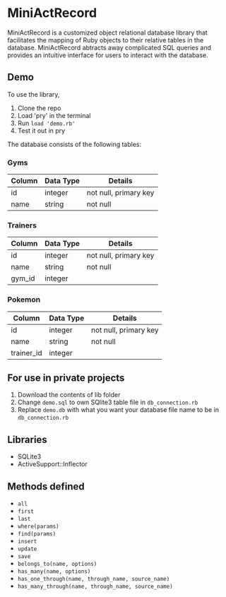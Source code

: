 # MiniActRecord
MiniActRecord is a customized object relational database library that facilitates 
the mapping of Ruby objects to their relative tables in the database. MiniActRecord
abtracts away complicated SQL queries and provides an intuitive interface for users
to interact with the database.

## Demo
To use the library,
1. Clone the repo
2. Load 'pry' in the terminal
3. Run `load 'demo.rb'`
4. Test it out in pry

The database consists of the following tables:

### Gyms
Column          | Data Type | Details
--------------- | --------- | -------
id              | integer   | not null, primary key
name            | string    | not null

### Trainers
Column          | Data Type | Details
--------------- | --------- | -------
id              | integer   | not null, primary key
name            | string    | not null
gym_id          | integer   |

### Pokemon
Column          | Data Type | Details
--------------- | --------- | -------
id              | integer   | not null, primary key
name            | string    | not null
trainer_id      | integer   |

## For use in private projects
1. Download the contents of lib folder
2. Change `demo.sql` to own SQlite3 table file in `db_connection.rb`
3. Replace `demo.db` with what you want your database file name to be in `db_connection.rb`

## Libraries
* SQLite3
* ActiveSupport::Inflector

## Methods defined
* `all`
* `first`
* `last`
* `where(params)`
* `find(params)`
* `insert`
* `update`
* `save`
* `belongs_to(name, options)`
* `has_many(name, options)`
* `has_one_through(name, through_name, source_name)`
* `has_many_through(name, through_name, source_name)`
